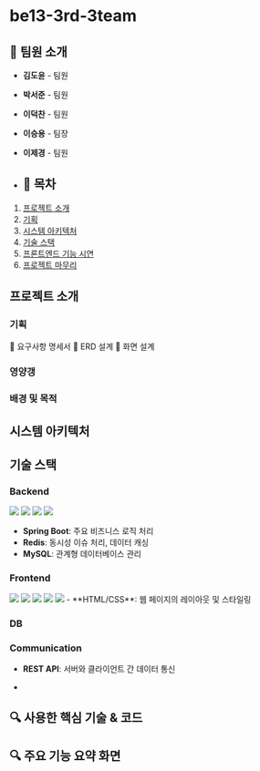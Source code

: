 # be13-3rd-3team


## 📌 팀원 소개
- **김도윤** - 팀원
- **박서준** - 팀원
- **이덕찬** - 팀원
- **이승용** - 팀장
- **이제경** - 팀원

- ## 📌 목차
1. [프로젝트 소개](#프로젝트-소개)
2. [기획](#기획)
3. [시스템 아키텍처](#시스템-아키텍처)
4. [기술 스택](#기술-스택)
5. [프론트엔드 기능 시연](#프론트엔드-기능-시연)
6. [프로젝트 마무리](#프로젝트-마무리)

## 프로젝트 소개


### 기획
📌 요구사항 명세서
📌 ERD 설계
📌 화면 설계


### 영양갱

### 배경 및 목적

## 시스템 아키텍처



## 기술 스택
### Backend
<img src="https://img.shields.io/badge/Spring-green?style=for-the-badge&logo=Spring&logoColor=white">
<img src="https://img.shields.io/badge/SpringBoot-green?style=for-the-badge&logo=SpringBoot&logoColor=white">
<img src="https://img.shields.io/badge/SpringDataJPA-green?style=for-the-badge&logo=SpringDataJPA&logoColor=white">
<img src="https://img.shields.io/badge/java-red?style=for-the-badge&logo=java&logoColor=white">

- **Spring Boot**: 주요 비즈니스 로직 처리
- **Redis**: 동시성 이슈 처리, 데이터 캐싱
- **MySQL**: 관계형 데이터베이스 관리

### Frontend
<img src="https://img.shields.io/badge/css3-blue?style=for-the-badge&logo=css3&logoColor=white">
<img src="https://img.shields.io/badge/html5-blue?style=for-the-badge&logo=html5&logoColor=white">
<img src="https://img.shields.io/badge/JavaScript-orange?style=for-the-badge&logo=JavaScript&logoColor=white">
<img src="https://img.shields.io/badge/Axios-orange?style=for-the-badge&logo=Axios&logoColor=white">
<img src="https://img.shields.io/badge/Vue.js-orange?style=for-the-badge&logo=Vue.js&logoColor=white">
- **HTML/CSS**: 웹 페이지의 레이아웃 및 스타일링

### DB


### Communication
- **REST API**: 서버와 클라이언트 간 데이터 통신

- 
## 🔍 사용한 핵심 기술 & 코드



## 🔍 주요 기능 요약 화면
